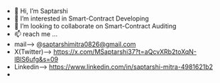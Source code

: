 - 👋 Hi, I’m Saptarshi
- 👀 I’m interested in Smart-Contract Developing
- 💞️ I’m looking to collaborate on Smart-Contract Auditing
- 📫 reach me ...
- mail--> @saptarshimitra0826@gmail.com
- X(Twitter)--> https://x.com/MSaptarshi37?t=aQcvXRb2toXqN-lBlS6ufg&s=09
- Linkedin--> https://www.linkedin.com/in/saptarshi-mitra-4981621b2
- 

